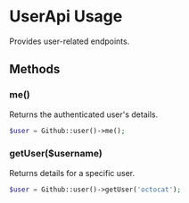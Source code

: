 # UserApi Usage

Provides user-related endpoints.

## Methods

### me()

Returns the authenticated user's details.

```php
$user = Github::user()->me();
```

### getUser($username)

Returns details for a specific user.

```php
$user = Github::user()->getUser('octocat');
```
